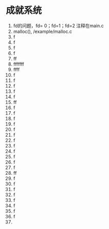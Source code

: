 # 成就系统

1. fd的问题，fd= 0；fd=1；fd=2  注释在main.c
2. malloc(), /example/malloc.c
3. f
4. f
5. f
6. f
7. ff
8. fffffff
9. ffff
10. f
11. f
12. f
13. f
14. f
15. ff
16. f
17. f
18. f
19. f
20. f
21. f
22. f
23. f
24. f
25. f
26. f
27. f
28. ff
29. f
30. f
31. f
32. f
33. f
34. f
35. f
36. f
37. 
